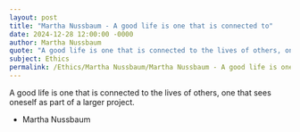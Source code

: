 ```yaml
---
layout: post
title: "Martha Nussbaum - A good life is one that is connected to"
date: 2024-12-28 12:00:00 -0000
author: Martha Nussbaum
quote: "A good life is one that is connected to the lives of others, one that sees oneself as part of a larger project."
subject: Ethics
permalink: /Ethics/Martha Nussbaum/Martha Nussbaum - A good life is one that is connected to
---
```


A good life is one that is connected to the lives of others, one that sees oneself as part of a larger project.

- Martha Nussbaum
